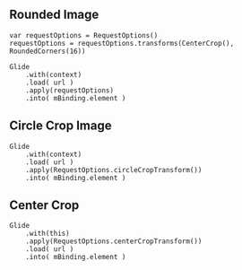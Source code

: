 ## Rounded Image

```
var requestOptions = RequestOptions()
requestOptions = requestOptions.transforms(CenterCrop(), RoundedCorners(16))

Glide
    .with(context)
    .load( url )
    .apply(requestOptions)
    .into( mBinding.element )
```

## Circle Crop Image

```
Glide
    .with(context)
    .load( url )
    .apply(RequestOptions.circleCropTransform())
    .into( mBinding.element )
```

## Center Crop

```
Glide
    .with(this)
    .apply(RequestOptions.centerCropTransform())
    .load( url )
    .into( mBinding.element )
```

